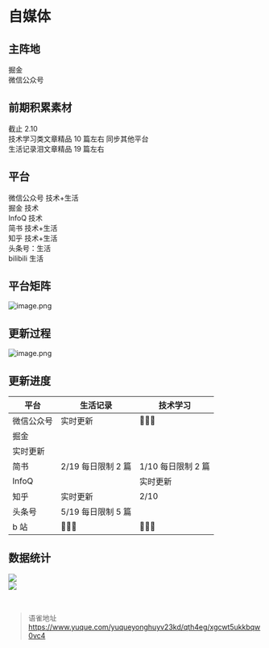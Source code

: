 # 自媒体
## 主阵地

掘金  
微信公众号

## 前期积累素材

截止 2.10  
技术学习类文章精品 10 篇左右 同步其他平台  
生活记录泪文章精品 19 篇左右

## 平台

微信公众号 技术+生活  
掘金 技术  
InfoQ 技术  
简书 技术+生活  
知乎 技术+生活  
头条号：生活  
bilibili 生活

## 平台矩阵

![image.png](https://cdn.nlark.com/yuque/0/2023/png/1572912/1676019064166-979f56f7-3abe-4486-9ab9-687ecd8643f3.png#averageHue=%23fcfcfb&clientId=ub452c4e0-7ec9-4&from=paste&height=306&id=u77a8b3dc&name=image.png&originHeight=714&originWidth=1448&originalType=binary&ratio=1&rotation=0&showTitle=false&size=73731&status=done&style=none&taskId=u7dfb6b07-4610-4be6-b090-a022e503d3d&title=&width=621)

## 更新过程

![image.png](https://cdn.nlark.com/yuque/0/2023/png/1572912/1676019080713-0b17c2c8-0333-4847-99b5-e76173270af9.png#averageHue=%23fbfbfb&clientId=ub452c4e0-7ec9-4&from=paste&height=357&id=uf66ca3b4&name=image.png&originHeight=802&originWidth=1330&originalType=binary&ratio=1&rotation=0&showTitle=false&size=63640&status=done&style=none&taskId=ub3853416-583b-48d9-8e1d-a3efe7a7acc&title=&width=592)

## 更新进度

| 平台       | 生活记录           | 技术学习           |
| ---------- | ------------------ | ------------------ |
| 微信公众号 | 实时更新           | 🐒🐒🐒             |
| 掘金       |
| 实时更新   |
| 简书       | 2/19 每日限制 2 篇 | 1/10 每日限制 2 篇 |
| InfoQ      |                    | 实时更新           |
| 知乎       | 实时更新           | 2/10               |
| 头条号     | 5/19 每日限制 5 篇 |                    |
| b 站       | 🐒🐒🐒             | 🐒🐒🐒             |

## 数据统计

![](https://cdn.nlark.com/yuque/0/2023/jpeg/1572912/1676019058457-aa131b96-80f9-4c8b-864b-be70e1fad080.jpeg)  
![](https://cdn.nlark.com/yuque/0/2023/jpeg/1572912/1676018603771-3c0c141d-223f-4599-827f-c2d9cae17b04.jpeg)

<br>
  
> 语雀地址 https://www.yuque.com/yuqueyonghuyv23kd/qth4eg/xgcwt5ukkbqw0vc4